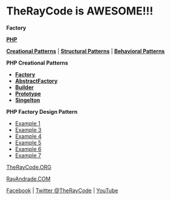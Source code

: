 # TheRayCode is AWESOME!!!

**Factory**

**[PHP](../README.md)** 

**[Creational Patterns](../README.md)** | **[Structural Patterns](../../Structural/README.md)** | **[Behavioral Patterns](../../Behavioral/README.md)**

**PHP Creational Patterns**

 * **[Factory](./README.md)**
 * **[AbstractFactory](../AbstractFactory/README.md)**
 * **[Builder](../Builder/README.md)**
 * **[Prototype](../Prototype/README.md)**
 * **[Singelton](../Singelton/README.md)**

**PHP Factory Design Pattern**

 * [Example 1](FY1/README.md)
 * [Example 3](FY3/)
 * [Example 4](FY4/)
 * [Example 5](FY5/)
 * [Example 6](FY6/README.md)
 * [Example 7](FY7/)

[TheRayCode.ORG](https://www.TheRayCode.org)

[RayAndrade.COM](https://www.RayAndrade.com)

[Facebook](https://www.facebook.com/TheRayCode/) | [Twitter @TheRayCode](https://www.twitter.com/TheRayCode/) | [YouTube](https://www.youtube.com/AndradeRay/)
